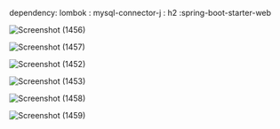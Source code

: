 
dependency:  lombok
          : mysql-connector-j
          :	h2
          :spring-boot-starter-web



![Screenshot (1456)](https://github.com/user-attachments/assets/4c6fc52e-6f7f-4927-9f25-436bec5f0d2b)

![Screenshot (1457)](https://github.com/user-attachments/assets/ab80d050-34a2-48a5-bfab-2ef51e07ce2d)

![Screenshot (1452)](https://github.com/user-attachments/assets/eda849a2-86e3-47e5-bbcd-206065cdbece)

![Screenshot (1453)](https://github.com/user-attachments/assets/b4d78c0b-c22c-4017-b16b-233b309e435d)


![Screenshot (1458)](https://github.com/user-attachments/assets/8977f828-d5f9-4200-b5cc-15cc3fda242a)


![Screenshot (1459)](https://github.com/user-attachments/assets/7f9e3a25-2f1b-47fc-ae89-f0ec3e82dc70)



